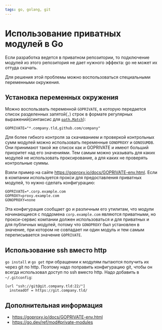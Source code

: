 ```yaml
---
tags: go, golang, git
---
```


# Использование приватных модулей в Go

Если разработка ведется в приватном репозитории, то подключение модулей из
этого репозитория не дает нужного эффекта: go не может их оттуда скачать.

Для решения этой проблемы можно воспользоваться специальными переменными
окружения.

## Установка переменных окружения

Можно воспользвать переменной `GOPRIVATE`, в которую передается список
разделенных запятой(`,`) строк в формате регулярных выражений(синтаксис для
[`path.Match`](https://pkg.go.dev/path#Match)):

```shell
GOPRIVATE="*.company.tld,github.com/company"
```

Для более гибкого контроля за скачиванием и проверкой контрольных сумм
модулей можно использовать переменные `GONOPROXY` и `GONOSUMDB`. Они
принимают такой же список как и GOPRIVATE и имеют больший приоритет над его
значениями. Тем самым можно указывать для каких модулей не использовать
проксирование, а для каких не проверять контрольные суммы.

Взяли пример на сайте https://goproxy.io/docs/GOPRIVATE-env.html.
Если в компании используется прокси для предоставления приватных модулей, то
нужно сделать конфигурацию:

```shell
GOPRIVATE=*.corp.example.com
GOPROXY=proxy.example.com
GONOPROXY=none
```

Эта конфигурация сообщает go и различным его утилитам, что модули
начинающиеся с поддомена `corp.example.com` являются приватными, но
прокси-сервис компании должен использоваться и для приватных и для публичных
модулей, потому что `GONOPROXY` был установлен в значение, при котором не
совпадает ни один модуль и тем самым переписывается значение `GOPRIVATE`.

## Использование ssh вместо http

`go install` и `go get` при обращении к модулям пытаются получить их через
git по http. Поэтому надо поправить конфигурацию git, чтобы он всегда
использовал доступ по ssh вместо http. Надо добавить в `~/.gitconfig`:

```gitconfig
[url "ssh://git@git.company.tld:22/"]
  insteadOf = https://git.company.tld/
```

## Дополнительная информация

- https://goproxy.io/docs/GOPRIVATE-env.html
- https://go.dev/ref/mod#private-modules
